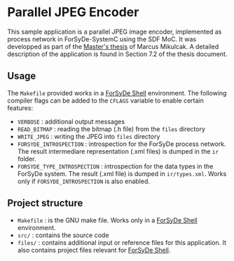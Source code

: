 # Parallel JPEG Encoder


This sample application is a parallel JPEG image encoder, implemented as process network in ForSyDe-SystemC using the SDF MoC. It was developped as part of the [Master's thesis](https://www.diva-portal.org/smash/get/diva2:635857/FULLTEXT01.pdf) of Marcus Mikulcak. A detailed description of the application is found in Section 7.2 of the thesis document.

## Usage

The `Makefile` provided works in a [ForSyDe Shell](https://github.com/forsyde/forsyde-shell) environment. The following compiler flags can be added to the `CFLAGS` variable to enable certain features:

 * `VERBOSE` : additional output messages
 * `READ_BITMAP` : reading the bitmap (.h file) from the `files` directory
 * `WRITE_JPEG` : writing the JPEG into `files` directory
 * `FORSYDE_INTROSPECTION` : introspection for the ForSyDe process network. The result intermediare representation (.xml files) is dumped in the `ir` folder.
 * `FORSYDE_TYPE_INTROSPECTION` : introspection for the data types in the ForSyDe system. The result (.xml file) is dumped in `ir/types.xml`. Works only if `FORSYDE_INTROSPECTION` is also enabled.

## Project structure

 * `Makefile` : is the GNU make file. Works only in a [ForSyDe Shell](https://github.com/forsyde/forsyde-shell) environment.
 * `src/` : contains the source code
 * `files/` : contains additional input or reference files for this application. It also contains project files relevant for [ForSyDe Shell](https://github.com/forsyde/forsyde-shell).
